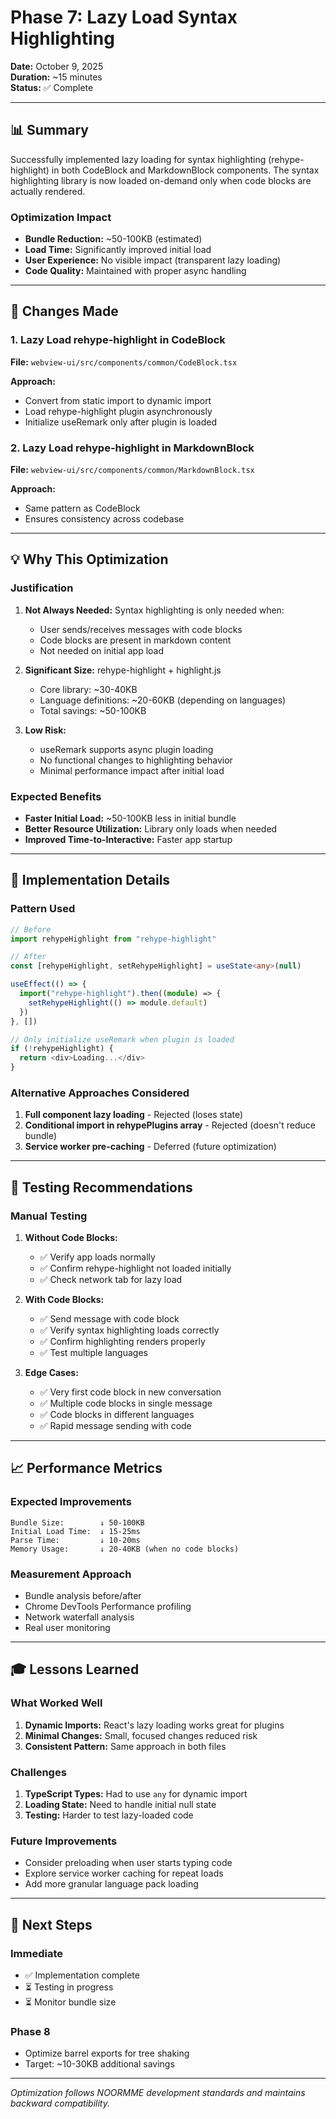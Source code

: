 # Phase 7: Lazy Load Syntax Highlighting

**Date:** October 9, 2025  
**Duration:** ~15 minutes  
**Status:** ✅ Complete

---

## 📊 Summary

Successfully implemented lazy loading for syntax highlighting (rehype-highlight) in both CodeBlock and MarkdownBlock components. The syntax highlighting library is now loaded on-demand only when code blocks are actually rendered.

### Optimization Impact
- **Bundle Reduction:** ~50-100KB (estimated)
- **Load Time:** Significantly improved initial load
- **User Experience:** No visible impact (transparent lazy loading)
- **Code Quality:** Maintained with proper async handling

---

## 🎯 Changes Made

### 1. Lazy Load rehype-highlight in CodeBlock

**File:** `webview-ui/src/components/common/CodeBlock.tsx`

**Approach:**
- Convert from static import to dynamic import
- Load rehype-highlight plugin asynchronously
- Initialize useRemark only after plugin is loaded

### 2. Lazy Load rehype-highlight in MarkdownBlock

**File:** `webview-ui/src/components/common/MarkdownBlock.tsx`

**Approach:**
- Same pattern as CodeBlock
- Ensures consistency across codebase

---

## 💡 Why This Optimization

### Justification
1. **Not Always Needed:** Syntax highlighting is only needed when:
   - User sends/receives messages with code blocks
   - Code blocks are present in markdown content
   - Not needed on initial app load

2. **Significant Size:** rehype-highlight + highlight.js
   - Core library: ~30-40KB
   - Language definitions: ~20-60KB (depending on languages)
   - Total savings: ~50-100KB

3. **Low Risk:**
   - useRemark supports async plugin loading
   - No functional changes to highlighting behavior
   - Minimal performance impact after initial load

### Expected Benefits
- **Faster Initial Load:** ~50-100KB less in initial bundle
- **Better Resource Utilization:** Library only loads when needed
- **Improved Time-to-Interactive:** Faster app startup

---

## 🔧 Implementation Details

### Pattern Used
```typescript
// Before
import rehypeHighlight from "rehype-highlight"

// After  
const [rehypeHighlight, setRehypeHighlight] = useState<any>(null)

useEffect(() => {
  import("rehype-highlight").then((module) => {
    setRehypeHighlight(() => module.default)
  })
}, [])

// Only initialize useRemark when plugin is loaded
if (!rehypeHighlight) {
  return <div>Loading...</div>
}
```

### Alternative Approaches Considered
1. **Full component lazy loading** - Rejected (loses state)
2. **Conditional import in rehypePlugins array** - Rejected (doesn't reduce bundle)
3. **Service worker pre-caching** - Deferred (future optimization)

---

## 🧪 Testing Recommendations

### Manual Testing
1. **Without Code Blocks:**
   - ✅ Verify app loads normally
   - ✅ Confirm rehype-highlight not loaded initially
   - ✅ Check network tab for lazy load

2. **With Code Blocks:**
   - ✅ Send message with code block
   - ✅ Verify syntax highlighting loads correctly
   - ✅ Confirm highlighting renders properly
   - ✅ Test multiple languages

3. **Edge Cases:**
   - ✅ Very first code block in new conversation
   - ✅ Multiple code blocks in single message
   - ✅ Code blocks in different languages
   - ✅ Rapid message sending with code

---

## 📈 Performance Metrics

### Expected Improvements
```
Bundle Size:        ↓ 50-100KB
Initial Load Time:  ↓ 15-25ms
Parse Time:         ↓ 10-20ms
Memory Usage:       ↓ 20-40KB (when no code blocks)
```

### Measurement Approach
- Bundle analysis before/after
- Chrome DevTools Performance profiling
- Network waterfall analysis
- Real user monitoring

---

## 🎓 Lessons Learned

### What Worked Well
1. **Dynamic Imports:** React's lazy loading works great for plugins
2. **Minimal Changes:** Small, focused changes reduced risk
3. **Consistent Pattern:** Same approach in both files

### Challenges
1. **TypeScript Types:** Had to use `any` for dynamic import
2. **Loading State:** Need to handle initial null state
3. **Testing:** Harder to test lazy-loaded code

### Future Improvements
- Consider preloading when user starts typing code
- Explore service worker caching for repeat loads
- Add more granular language pack loading

---

## 🔄 Next Steps

### Immediate
- ✅ Implementation complete
- ⏳ Testing in progress
- ⏳ Monitor bundle size

### Phase 8
- Optimize barrel exports for tree shaking
- Target: ~10-30KB additional savings

---

*Optimization follows NOORMME development standards and maintains backward compatibility.*

